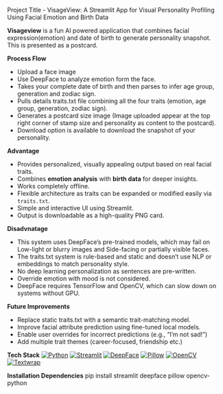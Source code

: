 Project Title - VisageView: A Streamlit App for Visual Personality Profiling Using Facial Emotion and Birth Data

**Visageview** is a fun AI powered application that combines facial expression(emotion) and date of birth to generate personality snapshot. This is presented as a postcard.

**Process Flow**
- Upload a face image
- Use DeepFace to analyze emotion form the face.
- Takes your complete date of birth and then parses to infer age group, generation and zodiac sign.
- Pulls details traits.txt file combining all the four traits (emotion, age group, generation, zodiac sign).
- Generates a postcard size image (Image uploaded appear at the top right corner of stamp size and personality as content to the postcard).
- Download option is available to download the snapshot of your personality.

**Advantage**
- Provides personalized, visually appealing output based on real facial traits.
- Combines **emotion analysis** with **birth data** for deeper insights.
- Works completely offline.
- Flexible architecture as traits can be expanded or modified easily via `traits.txt`.
- Simple and interactive UI using Streamlit.
- Output is downloadable as a high-quality PNG card.

**Disadvnatage**
- This system uses DeepFace’s pre-trained models, which may fail on Low-light or blurry images and Side-facing or partially visible faces.
- The traits.txt system is rule-based and static and doesn’t use NLP or embeddings to match personality style.
- No deep learning personalization as sentences are pre-written.
- Override emotion with mood is not considered.
- DeepFace requires TensorFlow and OpenCV, which can slow down on systems without GPU.

**Future Improvements**
- Replace static traits.txt with a semantic trait-matching model.
- Improve facial attribute prediction using fine-tuned local models.
- Enable user overrides for incorrect predictions (e.g., “I’m not sad!”)
- Add multiple trait themes (career-focused, friendship etc.)

**Tech Stack**
[![Python](https://img.shields.io/badge/Python-3.8%2B-blue?logo=python)](https://www.python.org/)
[![Streamlit](https://img.shields.io/badge/Streamlit-Framework-red?logo=streamlit)](https://streamlit.io/)
[![DeepFace](https://img.shields.io/badge/DeepFace-GitHub-blue?logo=github)](https://github.com/serengil/deepface)
[![Pillow](https://img.shields.io/badge/Pillow-Image%20Processing-blueviolet)](https://pillow.readthedocs.io/en/stable/)
[![OpenCV](https://img.shields.io/badge/OpenCV-Computer%20Vision-critical?logo=opencv)](https://opencv.org/)
[![Textwrap](https://img.shields.io/badge/Textwrap-Built--in-lightgrey)](https://docs.python.org/3/library/textwrap.html)

**Installation Dependencies**
pip install streamlit deepface pillow opencv-python

